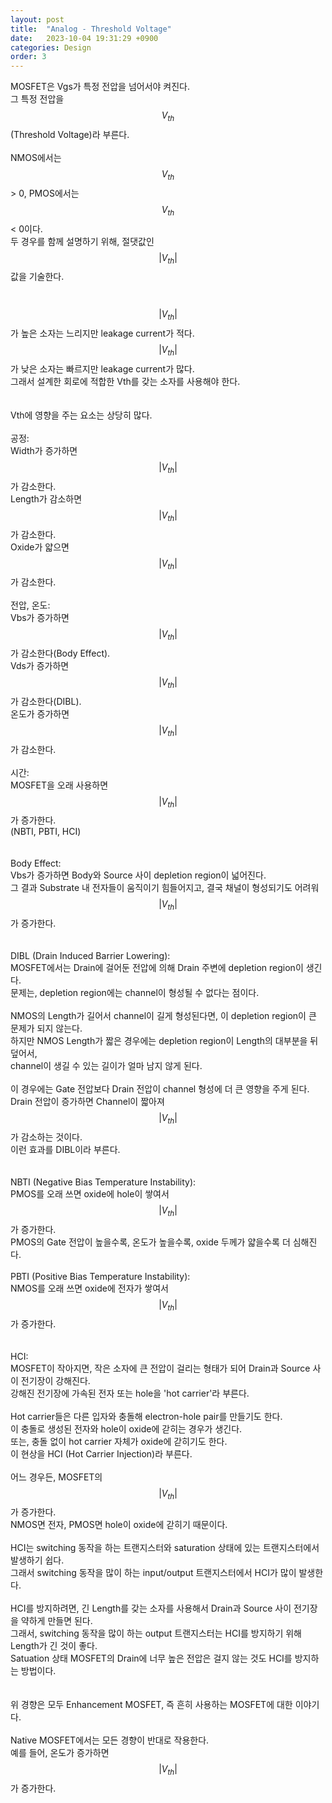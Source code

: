 ```yaml
---
layout: post
title:  "Analog - Threshold Voltage"
date:   2023-10-04 19:31:29 +0900
categories: Design
order: 3
---
```


MOSFET은 Vgs가 특정 전압을 넘어서야 켜진다.<br>
그 특정 전압을 $$V_{th}$$(Threshold Voltage)라 부른다.<br>
<br>
NMOS에서는 $$V_{th}$$ > 0, PMOS에서는 $$V_{th}$$ < 0이다. <br>
두 경우를 함께 설명하기 위해, 절댓값인 $$|V_{th}|$$값을 기술한다.<br>
<br>
<br>
$$|V_{th}|$$가 높은 소자는 느리지만 leakage current가 적다.<br>
$$|V_{th}|$$가 낮은 소자는 빠르지만 leakage current가 많다.<br>
그래서 설계한 회로에 적합한 Vth를 갖는 소자를 사용해야 한다.<br>
<br>
<br>
Vth에 영향을 주는 요소는 상당히 많다.<br>
<br>
공정:<br>
Width가 증가하면 $$|V_{th}|$$가 감소한다.<br>
Length가 감소하면 $$|V_{th}|$$가 감소한다.<br>
Oxide가 얇으면 $$|V_{th}|$$가 감소한다.<br>
<br>
전압, 온도:<br>
Vbs가 증가하면 $$|V_{th}|$$가 감소한다(Body Effect).<br>
Vds가 증가하면 $$|V_{th}|$$가 감소한다(DIBL).<br>
온도가 증가하면 $$|V_{th}|$$가 감소한다.<br>
<br>
시간:<br>
MOSFET을 오래 사용하면 $$|V_{th}|$$가 증가한다.<br>
(NBTI, PBTI, HCI)<br>
<br>
<br>
Body Effect:<br>
Vbs가 증가하면 Body와 Source 사이 depletion region이 넓어진다.<br>
그 결과 Substrate 내 전자들이 움직이기 힘들어지고, 결국 채널이 형성되기도 어려워 $$|V_{th}|$$가 증가한다.<br>
<br>
<br>
DIBL (Drain Induced Barrier Lowering):<br>
MOSFET에서는 Drain에 걸어둔 전압에 의해 Drain 주변에 depletion region이 생긴다.<br>
문제는, depletion region에는 channel이 형성될 수 없다는 점이다.<br>
<br>
NMOS의 Length가 길어서 channel이 길게 형성된다면, 이 depletion region이 큰 문제가 되지 않는다.<br>
하지만 NMOS Length가 짧은 경우에는 depletion region이 Length의 대부분을 뒤덮어서,<br>
channel이 생길 수 있는 길이가 얼마 남지 않게 된다.<br>
<br>
이 경우에는 Gate 전압보다 Drain 전압이 channel 형성에 더 큰 영향을 주게 된다.<br>
Drain 전압이 증가하면 Channel이 짧아져 $$|V_{th}|$$가 감소하는 것이다.<br>
이런 효과를 DIBL이라 부른다.<br>
<br>
<br>
NBTI (Negative Bias Temperature Instability):<br>
PMOS를 오래 쓰면 oxide에 hole이 쌓여서 $$|V_{th}|$$가 증가한다.<br>
PMOS의 Gate 전압이 높을수록, 온도가 높을수록, oxide 두께가 얇을수록 더 심해진다.<br>
<br>
PBTI (Positive Bias Temperature Instability):<br>
NMOS를 오래 쓰면 oxide에 전자가 쌓여서 $$|V_{th}|$$가 증가한다.<br>
<br>
<br>
HCI:<br>
MOSFET이 작아지면, 작은 소자에 큰 전압이 걸리는 형태가 되어 Drain과 Source 사이 전기장이 강해진다.<br>
강해진 전기장에 가속된 전자 또는 hole을 'hot carrier'라 부른다.<br>
<br>
Hot carrier들은 다른 입자와 충돌해 electron-hole pair를 만들기도 한다.<br>
이 충돌로 생성된 전자와 hole이 oxide에 갇히는 경우가 생긴다.<br>
또는, 충돌 없이 hot carrier 자체가 oxide에 갇히기도 한다.<br>
이 현상을 HCI (Hot Carrier Injection)라 부른다.<br>
<br>
어느 경우든, MOSFET의 $$|V_{th}|$$가 증가한다.<br>
NMOS면 전자, PMOS면 hole이 oxide에 갇히기 때문이다.<br>
<br>
HCI는 switching 동작을 하는 트랜지스터와 saturation 상태에 있는 트랜지스터에서 발생하기 쉽다.<br>
그래서 switching 동작을 많이 하는 input/output 트랜지스터에서 HCI가 많이 발생한다.<br>
<br>
HCI를 방지하려면, 긴 Length를 갖는 소자를 사용해서 Drain과 Source 사이 전기장을 약하게 만들면 된다.<br>
그래서, switching 동작을 많이 하는 output 트랜지스터는 HCI를 방지하기 위해 Length가 긴 것이 좋다.<br>
Satuation 상태 MOSFET의 Drain에 너무 높은 전압은 걸지 않는 것도 HCI를 방지하는 방법이다.<br>
<br>
<br>
위 경향은 모두 Enhancement MOSFET, 즉 흔히 사용하는 MOSFET에 대한 이야기다.<br>
<br>
Native MOSFET에서는 모든 경향이 반대로 작용한다.<br>
예를 들어, 온도가 증가하면 $$|V_{th}|$$가 증가한다.<br>